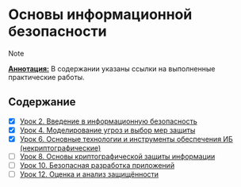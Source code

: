 # Основы информационной безопасности

> [!Note]
> <ins>**Аннотация:**</ins>
> В содержании указаны ссылки на выполненные практические работы.

## Содержание
- [X] [Урок 2. Введение в информационную безопасность](./Урок%202.%20Введение%20в%20информационную%20безопасность.md)
- [X] [Урок 4. Моделирование угроз и выбор мер защиты](./Урок%204.%20Моделирование%20угроз%20и%20выбор%20мер%20защиты.md)
- [X] [Урок 6. Основные технологии и инструменты обеспечения ИБ (некриптографические)](./Урок%206.%20Основные%20технологии%20и%20инструменты%20обеспечения%20ИБ%20(некриптографические).md)
- [ ] [Урок 8. Основы криптографической защиты информации](./Урок%208.%20Основы%20криптографической%20защиты%20информации.md)
- [ ] [Урок 10. Безопасная разработка приложений](./Урок%2010.%20Безопасная%20разработка%20приложений.md)
- [ ] [Урок 12. Оценка и анализ защищённости](./Урок%2012.%20Оценка%20и%20анализ%20защищённости.md)
